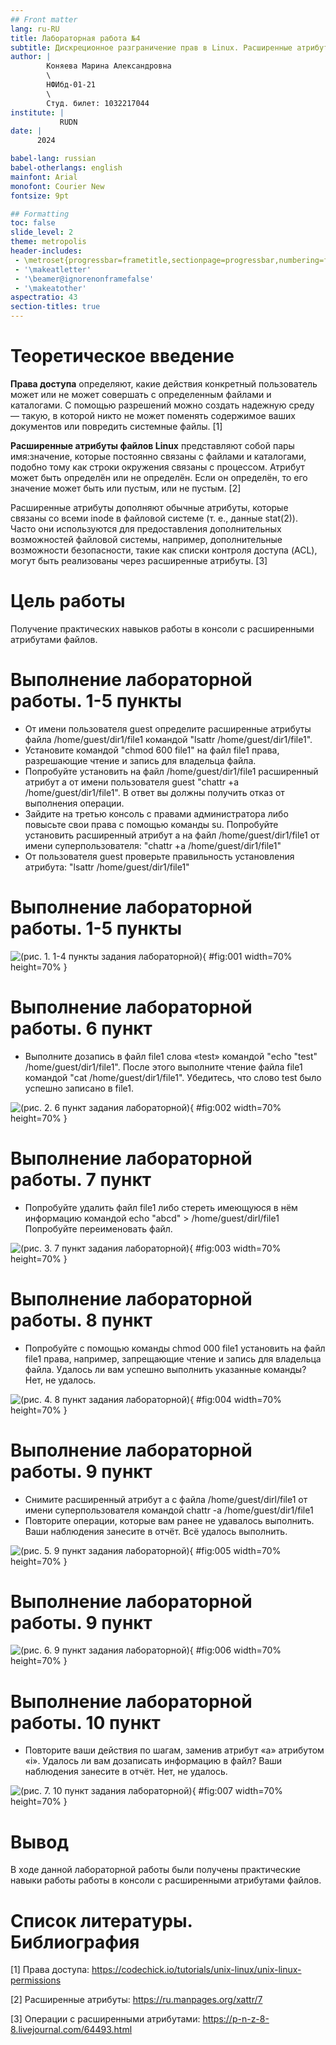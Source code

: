 ```yaml
---
## Front matter
lang: ru-RU
title: Лабораторная работа №4
subtitle: Дискреционное разграничение прав в Linux. Расширенные атрибуты.
author: |
        Коняева Марина Александровна
        \        
        НФИбд-01-21
        \
        Студ. билет: 1032217044
institute: |
           RUDN
date: |
      2024

babel-lang: russian
babel-otherlangs: english
mainfont: Arial
monofont: Courier New
fontsize: 9pt

## Formatting
toc: false
slide_level: 2
theme: metropolis
header-includes: 
 - \metroset{progressbar=frametitle,sectionpage=progressbar,numbering=fraction}
 - '\makeatletter'
 - '\beamer@ignorenonframefalse'
 - '\makeatother'
aspectratio: 43
section-titles: true
---
```


# Теоретическое введение

**Права доступа** определяют, какие действия конкретный пользователь может или не может совершать с определенным файлами и каталогами. С помощью разрешений можно создать надежную среду — такую, в которой никто не может поменять содержимое ваших документов или повредить системные файлы. [1]

**Расширенные атрибуты файлов Linux** представляют собой пары имя:значение, которые постоянно связаны с файлами и каталогами, подобно тому как строки окружения связаны с процессом. Атрибут может быть определён или не определён. Если он определён, то его значение может быть или пустым, или не пустым. [2]

Расширенные атрибуты дополняют обычные атрибуты, которые связаны со всеми inode в файловой системе (т. е., данные stat(2)). Часто они используются для предоставления дополнительных возможностей файловой системы, например, дополнительные возможности безопасности, такие как списки контроля доступа (ACL), могут быть реализованы через расширенные атрибуты. [3]

# Цель работы

Получение практических навыков работы в консоли с расширенными
атрибутами файлов.

# Выполнение лабораторной работы. 1-5 пункты

- От имени пользователя guest определите расширенные атрибуты файла /home/guest/dir1/file1 командой "lsattr /home/guest/dir1/file1". 
- Установите командой "chmod 600 file1" на файл file1 права, разрешающие чтение и запись для владельца файла. 
- Попробуйте установить на файл /home/guest/dir1/file1 расширенный атрибут a от имени пользователя guest "chattr +a /home/guest/dir1/file1". В ответ вы должны получить отказ от выполнения операции. 
- Зайдите на третью консоль с правами администратора либо повысьте
свои права с помощью команды su. Попробуйте установить расширенный атрибут a на файл /home/guest/dir1/file1 от имени суперпользователя:
"chattr +a /home/guest/dir1/file1"
- От пользователя guest проверьте правильность установления атрибута:
"lsattr /home/guest/dir1/file1"

# Выполнение лабораторной работы. 1-5 пункты

![(рис. 1. 1-4 пункты задания лабораторной)](1.PNG){ #fig:001 width=70% height=70% }

# Выполнение лабораторной работы. 6 пункт

- Выполните дозапись в файл file1 слова «test» командой
"echo "test" /home/guest/dir1/file1". После этого выполните чтение файла file1 командой "cat /home/guest/dir1/file1". Убедитесь, что слово test было успешно записано в file1.

![(рис. 2. 6 пункт задания лабораторной)](2.PNG){ #fig:002 width=70% height=70% }

# Выполнение лабораторной работы. 7 пункт

- Попробуйте удалить файл file1 либо стереть имеющуюся в нём информацию командой
echo "abcd" > /home/guest/dirl/file1
Попробуйте переименовать файл.

![(рис. 3. 7 пункт задания лабораторной)](3.PNG){ #fig:003 width=70% height=70% }

# Выполнение лабораторной работы. 8 пункт

- Попробуйте с помощью команды chmod 000 file1
установить на файл file1 права, например, запрещающие чтение и запись для владельца файла. Удалось ли вам успешно выполнить указанные команды? Нет, не удалось.

![(рис. 4. 8 пункт задания лабораторной)](4.PNG){ #fig:004 width=70% height=70% }

# Выполнение лабораторной работы. 9 пункт

- Снимите расширенный атрибут a с файла /home/guest/dirl/file1 от
имени суперпользователя командой
chattr -a /home/guest/dir1/file1
- Повторите операции, которые вам ранее не удавалось выполнить. Ваши
наблюдения занесите в отчёт. Всё удалось выполнить.

![(рис. 5. 9 пункт задания лабораторной)](5.PNG){ #fig:005 width=70% height=70% }

# Выполнение лабораторной работы. 9 пункт

![(рис. 6. 9 пункт задания лабораторной)](6.PNG){ #fig:006 width=70% height=70% }

# Выполнение лабораторной работы. 10 пункт

- Повторите ваши действия по шагам, заменив атрибут «a» атрибутом «i». Удалось ли вам дозаписать информацию в файл? Ваши наблюдения занесите в отчёт. Нет, не удалось.

![(рис. 7. 10 пункт задания лабораторной)](7.PNG){ #fig:007 width=70% height=70% }


# Вывод

В ходе данной лабораторной работы были получены практические навыки работы  работы в консоли с расширенными атрибутами файлов.


# Список литературы. Библиография

[1] Права доступа: https://codechick.io/tutorials/unix-linux/unix-linux-permissions

[2] Расширенные атрибуты: https://ru.manpages.org/xattr/7

[3] Операции с расширенными атрибутами: https://p-n-z-8-8.livejournal.com/64493.html